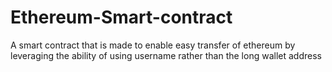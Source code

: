 # Ethereum-Smart-contract
A smart contract that is made to enable easy transfer of ethereum by leveraging the ability of using username rather than the long wallet address
